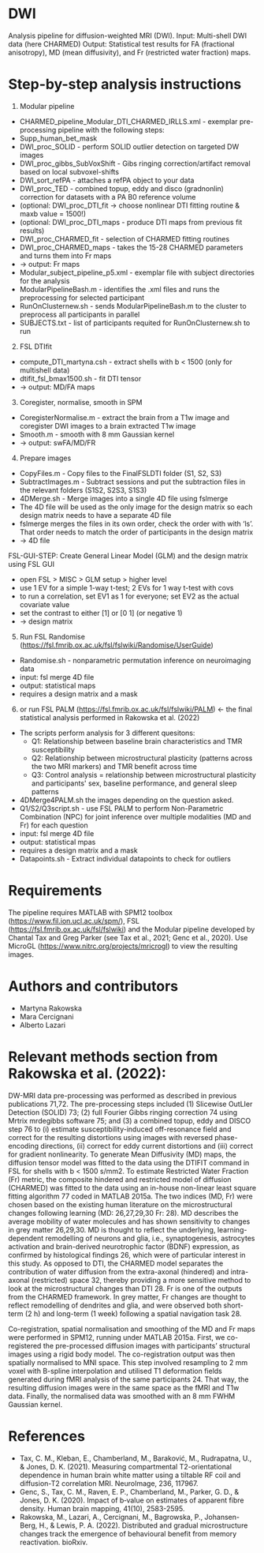 # DWI
Analysis pipeline for diffusion-weighted MRI (DWI). 
Input: Multi-shell DWI data (here CHARMED)
Output: Statistical test results for FA (fractional anisotropy), MD (mean diffusivity), and Fr (restricted water fraction) maps. 

# Step-by-step analysis instructions

1. Modular pipeline
* CHARMED_pipeline_Modular_DTI_CHARMED_IRLLS.xml - exemplar pre-processing pipeline with the following steps:
 * Supp_human_bet_mask
 * DWI_proc_SOLID - perform SOLID outlier detection on targeted DW images
 * DWI_proc_gibbs_SubVoxShift - Gibs ringing correction/artifact removal based on local subvoxel-shifts
 * DWI_sort_refPA - attaches a refPA object to your data
 * DWI_proc_TED - combined topup, eddy and disco (gradnonlin) correction for datasets with a PA B0 reference volume 
 * (optional: DWI_proc_DTI_fit -> choose nonlinear DTI fitting routine & maxb value = 1500!)
 * (optional: DWI_proc_DTI_maps - produce DTI maps from previous fit results)
 * DWI_proc_CHARMED_fit - selection of CHARMED fitting routines
 * DWI_proc_CHARMED_maps - takes the 15-28 CHARMED parameters and turns them into Fr maps
 * -> output: Fr maps
* Modular_subject_pipeline_p5.xml - exemplar file with subject directories for the analysis
* ModularPipelineBash.m - identifies the .xml files and runs the preprocessing for selected participant
* RunOnClusternew.sh - sends ModularPipelineBash.m to the cluster to preprocess all participants in parallel
* SUBJECTS.txt - list of participants requited for RunOnClusternew.sh to run

2. FSL DTIfit
* compute_DTI_martyna.csh - extract shells with b < 1500 (only for multishell data)
* dtifit_fsl_bmax1500.sh - fit DTI tensor
* -> output: MD/FA maps

3. Coregister, normalise, smooth in SPM
* CoregisterNormalise.m - extract the brain from a T1w image and coregister DWI images to a brain extracted T1w image
* Smooth.m - smooth with 8 mm Gaussian kernel
* -> output: swFA/MD/FR

4. Prepare images
* CopyFiles.m - Copy files to the FinalFSLDTI folder (S1, S2, S3)
* SubtractImages.m - Subtract sessions and put the subtraction files in the relevant folders (S1S2, S2S3, S1S3)
* 4DMerge.sh - Merge images into a single 4D file using fslmerge
 * The 4D file will be used as the only image for the design matrix so each design matrix needs to have a separate 4D file
 * fslmerge merges the files in its own order, check the order with with ‘ls’. That order needs to match the order of participants in the design matrix
* -> 4D file

FSL-GUI-STEP: Create General Linear Model (GLM) and the design matrix using FSL GUI
* open FSL > MISC > GLM setup > higher level
* use 1 EV for a simple 1-way t-test; 2 EVs for 1 way t-test with covs
* to run a correlation, set EV1 as 1 for everyone; set EV2 as the actual covariate value
* set the contrast to either [1] or [0 1] (or negative 1)
* -> design matrix

5. Run FSL Randomise (https://fsl.fmrib.ox.ac.uk/fsl/fslwiki/Randomise/UserGuide)
* Randomise.sh - nonparametric permutation inference on neuroimaging data
 * input: fsl merge 4D file
 * output: statistical maps
 * requires a design matrix and a mask

6. or run FSL PALM (https://fsl.fmrib.ox.ac.uk/fsl/fslwiki/PALM) <- the final statistical analysis performed in Rakowska et al. (2022)
* The scripts perform analysis for 3 different quesitons:
  * Q1: Relationship between baseline brain characteristics and TMR susceptibility
  * Q2: Relationship between microstructural plasticity (patterns across the two MRI markers) and TMR benefit across time
  * Q3: Control analysis = relationship between microstructural plasticity and participants' sex, baseline performance, and general sleep patterns
* 4DMerge4PALM.sh the images depending on the question asked. 
* Q1/S2/Q3script.sh - use FSL PALM to perform Non-Parametric Combination (NPC) for joint inference over multiple modalities (MD and Fr) for each question
 * input: fsl merge 4D file
 * output: statistical mpas
 * requires a design matrix and a mask
* Datapoints.sh - Extract individual datapoints to check for outliers

# Requirements

The pipeline requires MATLAB with SPM12 toolbox (https://www.fil.ion.ucl.ac.uk/spm/), FSL (https://fsl.fmrib.ox.ac.uk/fsl/fslwiki) and the Modular pipeline developed by Chantal Tax and Greg Parker (see Tax et al., 2021; Genc et al., 2020). Use MicroGL (https://www.nitrc.org/projects/mricrogl) to view the resulting images.

# Authors and contributors
* Martyna Rakowska
* Mara Cercignani
* Alberto Lazari

# Relevant methods section from Rakowska et al. (2022):

DW-MRI data pre-processing was performed as described in previous publications 71,72. The pre-processing steps included (1) Slicewise OutLIer Detection (SOLID) 73; (2) full Fourier Gibbs ringing correction 74 using Mrtrix mrdegibbs software 75; and (3) a combined topup, eddy and DISCO step 76 to (i) estimate susceptibility-induced off-resonance field and correct for the resulting distortions using images with reversed phase-encoding directions, (ii) correct for eddy current distortions and (iii) correct for gradient nonlinearity. To generate Mean Diffusivity (MD) maps, the diffusion tensor model was fitted to the data using the DTIFIT command in FSL for shells with b < 1500 s/mm2. To estimate Restricted Water Fraction (Fr) metric, the composite hindered and restricted model of diffusion (CHARMED) was fitted to the data using an in-house non-linear least square fitting algorithm 77 coded in MATLAB 2015a. The two indices (MD, Fr) were chosen based on the existing human literature on the microstructural changes following learning (MD: 26,27,29,30 Fr: 28). MD describes the average mobility of water molecules and has shown sensitivity to changes in grey matter 26,29,30. MD is thought to reflect the underlying, learning-dependent remodelling of neurons and glia, i.e., synaptogenesis, astrocytes activation and brain-derived neurotrophic factor (BDNF) expression, as confirmed by histological findings 26, which were of particular interest in this study. As opposed to DTI, the CHARMED model separates the contribution of water diffusion from the extra-axonal (hindered) and intra-axonal (restricted) space 32, thereby providing a more sensitive method to look at the microstructural changes than DTI 28. Fr is one of the outputs from the CHARMED framework. In grey matter, Fr changes are thought to reflect remodelling of dendrites and glia, and were observed both short-term (2 h) and long-term (1 week) following a spatial navigation task 28.

Co-registration, spatial normalisation and smoothing of the MD and Fr maps were performed in SPM12, running under MATLAB 2015a. First, we co-registered the pre-processed diffusion images with participants’ structural images using a rigid body model. The co-registration output was then spatially normalised to MNI space. This step involved resampling to 2 mm voxel with B-spline interpolation and utilised T1 deformation fields generated during fMRI analysis of the same participants 24. That way, the resulting diffusion images were in the same space as the fMRI and T1w data. Finally, the normalised data was smoothed with an 8 mm FWHM Gaussian kernel.

# References
* Tax, C. M., Kleban, E., Chamberland, M., Baraković, M., Rudrapatna, U., & Jones, D. K. (2021). Measuring compartmental T2-orientational dependence in human brain white matter using a tiltable RF coil and diffusion-T2 correlation MRI. NeuroImage, 236, 117967.
* Genc, S., Tax, C. M., Raven, E. P., Chamberland, M., Parker, G. D., & Jones, D. K. (2020). Impact of b‐value on estimates of apparent fibre density. Human brain mapping, 41(10), 2583-2595.
* Rakowska, M., Lazari, A., Cercignani, M., Bagrowska, P., Johansen-Berg, H., & Lewis, P. A. (2022). Distributed and gradual microstructure changes track the emergence of behavioural benefit from memory reactivation. bioRxiv.
